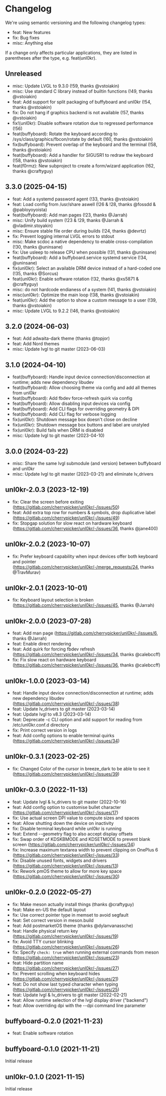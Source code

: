 # Changelog

We're using semantic versioning and the following changelog types:

- feat: New features
- fix: Bug fixes
- misc: Anything else

If a change only affects particular applications, they are listed in parentheses after the type, e.g. feat(unl0kr).

## Unreleased

- misc: Update LVGL to 9.3.0 (!59, thanks @vstoiakin)
- misc: Use standard C library instead of builtin functions (!49, thanks @vstoiakin)
- feat: Add support for split packaging of buffyboard and unl0kr (!54, thanks @vstoiakin)
- fix: Do not hang if graphics backend is not available (!57, thanks @vstoiakin)
- fix!(unl0kr): Disable software rotation due to regressed performance (!56)
- feat(buffyboard): Rotate the keyboard according to /sys/class/graphics/fbcon/rotate by default (!60, thanks @vstoiakin)
- fix(buffyboard): Prevent overlap of the keyboard and the terminal (!58, thanks @vstoiakin)
- feat(buffyboard): Add a handler for SIGUSR1 to redraw the keyboard (!58, thanks @vstoiakin)
- feat(f0rmz): New subproject to create a form/wizard application (!62, thanks @craftyguy)

## 3.3.0 (2025-04-15)

- feat: Add a systemd password agent (!33, thanks @vstoiakin)
- feat: Load config from /usr/share aswell (!26 & !28, thanks @fossdd & @pabloyoyoista)
- feat(buffyboard): Add man pages (!23, thanks @Jarrah)
- misc: Unify build system (!23 & !29, thanks @Jarrah & @vladimir.stoyakin)
- misc: Ensure stable file order during builds (!24, thanks @devrtz)
- fix: Prevent logging internal LVGL errors to stdout
- misc: Make scdoc a native dependency to enable cross-compilation (!30, thanks @uninsane)
- fix: Use usleep to release CPU when possible (!31, thanks @uninsane)
- feat(buffyboard): Add a buffyboard.service systemd service (!34, @uninsane)
- fix(unl0kr): Select an available DRM device instead of a hard-coded one (!35, thanks @Sorcus)
- feat(unl0kr): Enable software rotation (!32, thanks @xs5871 & @craftyguy)
- misc: do not hardcode endianess of a system (!41, thanks @vstoiakin)
- misc(unl0kr): Optimize the main loop (!38, thanks @vstoiakin)
- feat(unl0kr): Add the option to show a custom message to a user (!39, thanks @vstoiakin)
- misc: Update LVGL to 9.2.2 (!46, thanks @vstoiakin)

## 3.2.0 (2024-06-03)

- feat: Add adwaita-dark theme (thanks @topjor)
- feat: Add Nord themes
- misc: Update lvgl to git master (2023-06-03)

## 3.1.0 (2024-04-10)

- feat(buffyboard): Handle input device connection/disconnection at runtime; adds new dependency libudev
- feat(buffyboard): Allow choosing theme via config and add all themes from unl0kr
- feat(buffyboard): Add fbdev force-refresh quirk via config
- feat(buffyboard): Allow disabling input devices via config
- feat(buffyboard): Add CLI flags for overriding geometry & DPI
- feat(buffyboard): Add CLI flag for verbose logging
- fix(unl0kr): Shutdown message box doesn't close on decline
- fix(unl0kr): Shutdown message box buttons and label are unstyled
- fix(unl0kr): Build fails when DRM is disabled
- misc: Update lvgl to git master (2023-04-10)

## 3.0.0 (2024-03-22)

- misc: Share the same lvgl submodule (and version) between buffyboard and unl0kr
- misc: Update lvgl to git master (2023-03-21) and eliminate lv_drivers

## unl0kr-2.0.3 (2023-12-19)

- fix: Clear the screen before exiting (https://gitlab.com/cherrypicker/unl0kr/-/issues/50)
- feat: Add extra top row for numbers & symbols, drop duplicative label (https://gitlab.com/cherrypicker/unl0kr/-/issues/49)
- fix: Stopgap solution for slow react on hardware keyboard (https://gitlab.com/cherrypicker/unl0kr/-/issues/36, thanks @jane400)

## unl0kr-2.0.2 (2023-10-07)

- fix: Prefer keyboard capability when input devices offer both keyboard and pointer (https://gitlab.com/cherrypicker/unl0kr/-/merge_requests/24, thanks @TravMurav)

## unl0kr-2.0.1 (2023-10-01)

- fix: Keyboard layout selection is broken (https://gitlab.com/cherrypicker/unl0kr/-/issues/45, thanks @Jarrah)

## unl0kr-2.0.0 (2023-07-28)

- feat: Add man page (https://gitlab.com/cherrypicker/unl0kr/-/issues/6, thanks @Jarrah)
- feat: Enable direct rendering
- feat: Add quirk for forcing fbdev refresh (https://gitlab.com/cherrypicker/unl0kr/-/issues/34, thanks @calebccff)
- fix: Fix slow react on hardware keyboard (https://gitlab.com/cherrypicker/unl0kr/-/issues/36, thanks @calebccff)

## unl0kr-1.0.0 (2023-03-14)

- feat: Handle input device connection/disconnection at runtime; adds new dependency libudev (https://gitlab.com/cherrypicker/unl0kr/-/issues/38)
- feat: Update lv_drivers to git master (2023-03-14)
- feat: Update lvgl to v8.3 (2023-03-14)
- feat: Deprecate -c CLI option and add support for reading from /etc/unl0kr.conf.d directory
- fix: Print correct version in logs
- feat: Add config options to enable terminal quirks (https://gitlab.com/cherrypicker/unl0kr/-/issues/34)

## unl0kr-0.3.1 (2023-02-25)

- fix: Changed Color of the cursor in breeze_dark to be able to see it (https://gitlab.com/cherrypicker/unl0kr/-/issues/39)

## unl0kr-0.3.0 (2022-11-13)

- feat: Update lvgl & lv_drivers to git master (2022-10-16)
- feat: Add config option to customise bullet character (https://gitlab.com/cherrypicker/unl0kr/-/issues/17)
- fix: Use actual screen DPI value to compute sizes and spaces
- feat: Allow shutting down the device on inactivity
- fix: Disable terminal keyboard while unl0kr is running
- feat: Extend --geometry flag to also accept display offsets
- fix: Swap order of KDSKBMODE and KDSETMODE to prevent blank screen (https://gitlab.com/cherrypicker/unl0kr/-/issues/34)
- fix: Increase maximum textarea width to prevent clipping on OnePlus 6 (https://gitlab.com/cherrypicker/unl0kr/-/issues/33)
- fix: Disable unused fonts, widgets and drivers (https://gitlab.com/cherrypicker/unl0kr/-/issues/13)
- fix: Rework pmOS theme to allow for more key space (https://gitlab.com/cherrypicker/unl0kr/-/issues/30)

## unl0kr-0.2.0 (2022-05-27)

- fix: Make meson actually install things (thanks @craftyguy)
- feat: Make en-US the default layout
- fix: Use correct pointer type in memset to avoid segfault
- feat: Set correct version in meson.build
- feat: Add postmarketOS theme (thanks @dylanvanassche)
- feat: Handle physical return key (https://gitlab.com/cherrypicker/unl0kr/-/issues/19)
- fix: Avoid TTY cursor blinking (https://gitlab.com/cherrypicker/unl0kr/-/issues/26)
- fix: Specify `check: true` when running external commands from meson (https://gitlab.com/cherrypicker/unl0kr/-/issues/23)
- feat: Hide partition name (https://gitlab.com/cherrypicker/unl0kr/-/issues/27)
- fix: Prevent scrolling when keyboard hides (https://gitlab.com/cherrypicker/unl0kr/-/issues/21)
- feat: Do not show last typed character when typing (https://gitlab.com/cherrypicker/unl0kr/-/issues/25)
- feat: Update lvgl & lv_drivers to git master (2022-02-21)
- feat: Allow runtime selection of the lvgl display driver ("backend")
- feat: Allow overriding dpi with the --dpi command line parameter

## buffyboard-0.2.0 (2021-11-23)

- feat: Enable software rotation

## buffyboard-0.1.0 (2021-11-21)

Initial release

## unl0kr-0.1.0 (2021-11-15)

Initial release

